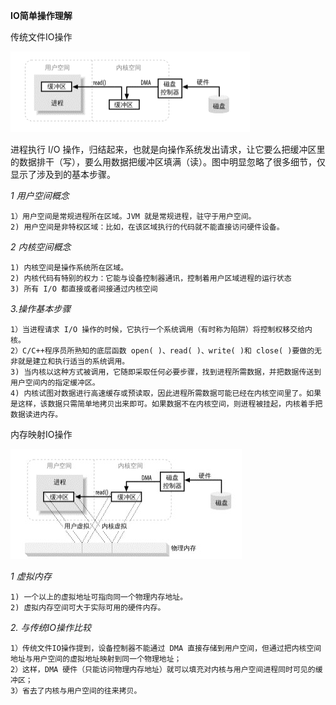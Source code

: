 
**IO简单操作理解**


传统文件IO操作

![enter description here][1]

进程执行 I/O 操作，归结起来，也就是向操作系统发出请求，让它要么把缓冲区里的数据排干（写），要么用数据把缓冲区填满（读）。图中明显忽略了很多细节，仅显示了涉及到的基本步骤。

  *1 用户空间概念*

    1）用户空间是常规进程所在区域。JVM 就是常规进程，驻守于用户空间。
    2) 用户空间是非特权区域：比如，在该区域执行的代码就不能直接访问硬件设备。

 *2 内核空间概念*

    1) 内核空间是操作系统所在区域。
    2) 内核代码有特别的权力：它能与设备控制器通讯，控制着用户区域进程的运行状态
    3) 所有 I/O 都直接或者间接通过内核空间

 *3.操作基本步骤*

	1）当进程请求 I/O 操作的时候，它执行一个系统调用（有时称为陷阱）将控制权移交给内核。
	2）C/C++程序员所熟知的底层函数 open( )、read( )、write( )和 close( )要做的无非就是建立和执行适当的系统调用。
	3) 当内核以这种方式被调用，它随即采取任何必要步骤，找到进程所需数据，并把数据传送到用户空间内的指定缓冲区。
	4) 内核试图对数据进行高速缓存或预读取，因此进程所需数据可能已经在内核空间里了。如果是这样，该数据只需简单地拷贝出来即可。如果数据不在内核空间，则进程被挂起，内核着手把数据读进内存。

内存映射IO操作

![enter description here][2]

 *1 虚拟内存*
 	
	1) 一个以上的虚拟地址可指向同一个物理内存地址。
    2) 虚拟内存空间可大于实际可用的硬件内存。
   

 *2. 与传统IO操作比较*
 
	1）传统文件IO操作提到，设备控制器不能通过 DMA 直接存储到用户空间，但通过把内核空间地址与用户空间的虚拟地址映射到同一个物理地址；
	2）这样，DMA 硬件（只能访问物理内存地址）就可以填充对内核与用户空间进程同时可见的缓冲区；
	3）省去了内核与用户空间的往来拷贝。

  


 


  [1]: ./images/201708211424.jpg "201708211424"
  [2]: ./images/20170821145036.jpg "20170821145036"